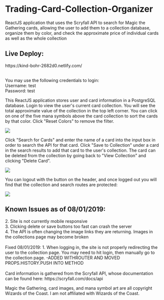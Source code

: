# Trading-Card-Collection-Organizer
ReactJS application that uses the Scryfall API to search for Magic the Gathering cards, allowing the user to add them to a collection database, organize them by color, and check the approximate price of individual cards as well as the whole collection

<h2>Live Deploy:</h2>
https://kind-bohr-2682d0.netlify.com/
<br>
<br>
<p/>
You may use the following credentials to login:
<br>
Username: test
<br>
Password: test

This ReactJS application stores user and card information in a PostgreSQL database. Login to view the user's current card collection. You will see the total approximate value of the collection in the top left corner. You can click on one of the five mana symbols above the card collection to sort the cards by that color. Click "Reset Colors" to remove the filter. 

<img src="gifs/loginfilter.gif"/>

Click "Search for Cards" and enter the name of a card into the input box in order to search the API for that card. Click "Save to Collection" under a card in the search results to add that card to the user's collection. The card can be deleted from the collection by going back to "View Collection" and clicking "Delete Card". 

<img src="gifs/searchdelete.gif"/>

You can logout with the button on the header, and once logged out you will find that the collection and search routes are protected:

<img src="gifs/logout.gif"/>

<h2>Known Issues as of 08/01/2019:</h2>
2. Site is not currently mobile responsive
<br>
3. Clicking delete or save buttons too fast can crash the server
<br>
4. The API is often changing the image links they are returning. Images in the collections page may become broken
<br>
<br>
Fixed 08/01/2019:
1. When logging in, the site is not properly redirecting the user to the collection page. You may need to hit login, then manually go to the collection page. -ADDED WITHROUTER AND MOVED PROPS.HISTORY.PUSH INTO METHOD
<br>
<br>
Card information is gathered from the Scryfall API, whose documentation can be found here: https://scryfall.com/docs/api

Magic the Gathering, card images, and mana symbol art are all copyright Wizards of the Coast. I am not affiliated with Wizards of the Coast.
